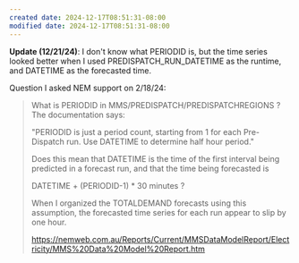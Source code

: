 ```yaml
---
created date: 2024-12-17T08:51:31-08:00
modified date: 2024-12-17T08:51:31-08:00
---
```


**Update (12/21/24)**: I don't know what PERIODID is, but the time series looked better when I used PREDISPATCH_RUN_DATETIME as the runtime, and DATETIME as the forecasted time.

Question I asked NEM support on 2/18/24:

> What is PERIODID in MMS/PREDISPATCH/PREDISPATCHREGIONS ?  The documentation says:
> 
> "PERIODID is just a period count, starting from 1 for each Pre-Dispatch run. Use DATETIME to determine half hour period."
> 
> Does this mean that DATETIME is the time of the first interval being predicted in a forecast run, and that the time being forecasted is 
> 
> DATETIME + (PERIODID-1) * 30 minutes ?
> 
> When I organized the TOTALDEMAND forecasts using this assumption, the forecasted time series for each run appear to slip by one hour.
> 
> https://nemweb.com.au/Reports/Current/MMSDataModelReport/Electricity/MMS%20Data%20Model%20Report.htm
